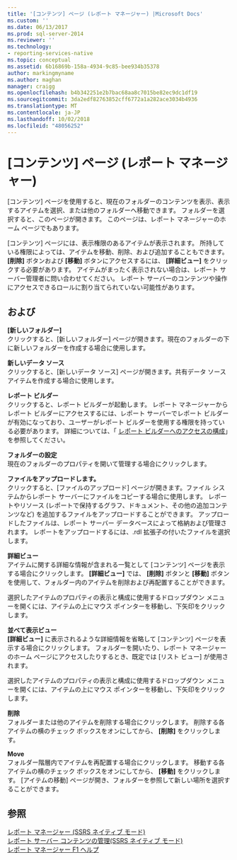 ```yaml
---
title: '[コンテンツ] ページ (レポート マネージャー) |Microsoft Docs'
ms.custom: ''
ms.date: 06/13/2017
ms.prod: sql-server-2014
ms.reviewer: ''
ms.technology:
- reporting-services-native
ms.topic: conceptual
ms.assetid: 6b16869b-158a-4934-9c85-bee934b35378
author: markingmyname
ms.author: maghan
manager: craigg
ms.openlocfilehash: b4b342251e2b7bac68aa8c7015be82ec9dc1df19
ms.sourcegitcommit: 3da2edf82763852cff6772a1a282ace3034b4936
ms.translationtype: MT
ms.contentlocale: ja-JP
ms.lasthandoff: 10/02/2018
ms.locfileid: "48056252"
---
```

# <a name="contents-page-report-manager"></a>[コンテンツ] ページ (レポート マネージャー)
  [コンテンツ] ページを使用すると、現在のフォルダーのコンテンツを表示、表示するアイテムを選択、または他のフォルダーへ移動できます。 フォルダーを選択すると、このページが開きます。 このページは、レポート マネージャーのホーム ページでもあります。  
  
 [コンテンツ] ページには、表示権限のあるアイテムが表示されます。 所持している権限によっては、アイテムを移動、削除、および追加することもできます。 **[削除]** ボタンおよび **[移動]** ボタンにアクセスするには、 **[詳細ビュー]** をクリックする必要があります。 アイテムがまったく表示されない場合は、レポート サーバー管理者に問い合わせてください。 レポート サーバーのコンテンツや操作にアクセスできるロールに割り当てられていない可能性があります。  
  
## <a name="options"></a>および  
 **[新しいフォルダー]**  
 クリックすると、[新しいフォルダー] ページが開きます。現在のフォルダーの下に新しいフォルダーを作成する場合に使用します。  
  
 **新しいデータ ソース**  
 クリックすると、[新しいデータ ソース] ページが開きます。共有データ ソース アイテムを作成する場合に使用します。  
  
 **レポート ビルダー**  
 クリックすると、レポート ビルダーが起動します。 レポート マネージャーからレポート ビルダーにアクセスするには、レポート サーバーでレポート ビルダーが有効になっており、ユーザーがレポート ビルダーを使用する権限を持っている必要があります。 詳細については、「 [レポート ビルダーへのアクセスの構成](report-server/configure-report-builder-access.md)」を参照してください。  
  
 **フォルダーの設定**  
 現在のフォルダーのプロパティを開いて管理する場合にクリックします。  
  
 **ファイルをアップロードします。**  
 クリックすると、[ファイルのアップロード] ページが開きます。ファイル システムからレポート サーバーにファイルをコピーする場合に使用します。 レポートやリソース (レポートで保持するグラフ、ドキュメント、その他の追加コンテンツなど) を追加するファイルをアップロードすることができます。 アップロードしたファイルは、レポート サーバー データベースによって格納および管理されます。 レポートをアップロードするには、.rdl 拡張子の付いたファイルを選択します。  
  
 **詳細ビュー**  
 アイテムに関する詳細な情報が含まれる一覧として [コンテンツ] ページを表示する場合にクリックします。 **[詳細ビュー]** では、 **[削除]** ボタンと **[移動]** ボタンを使用して、フォルダー内のアイテムを削除および再配置することができます。  
  
 選択したアイテムのプロパティの表示と構成に使用するドロップダウン メニューを開くには、アイテムの上にマウス ポインターを移動し、下矢印をクリックします。  
  
 **並べて表示ビュー**  
 **[詳細ビュー]** に表示されるような詳細情報を省略して [コンテンツ] ページを表示する場合にクリックします。 フォルダーを開いたり、レポート マネージャーのホーム ページにアクセスしたりするとき、既定では [リスト ビュー] が使用されます。  
  
 選択したアイテムのプロパティの表示と構成に使用するドロップダウン メニューを開くには、アイテムの上にマウス ポインターを移動し、下矢印をクリックします。  
  
 **削除**  
 フォルダーまたは他のアイテムを削除する場合にクリックします。 削除する各アイテムの横のチェック ボックスをオンにしてから、 **[削除]** をクリックします。  
  
 **Move**  
 フォルダー階層内でアイテムを再配置する場合にクリックします。 移動する各アイテムの横のチェック ボックスをオンにしてから、 **[移動]** をクリックします。 [アイテムの移動] ページが開き、フォルダーを参照して新しい場所を選択することができます。  
  
## <a name="see-also"></a>参照  
 [レポート マネージャー &#40;SSRS ネイティブ モード&#41;](../../2014/reporting-services/report-manager-ssrs-native-mode.md)   
 [レポート サーバー コンテンツの管理&#40;SSRS ネイティブ モード&#41;](report-server/report-server-content-management-ssrs-native-mode.md)   
 [レポート マネージャー F1 ヘルプ](../../2014/reporting-services/report-manager-f1-help.md)  
  
  
